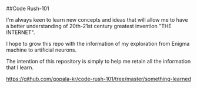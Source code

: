 ##Code Rush-101

I'm always keen to learn new concepts and ideas that will allow me to have a better understanding of 20th-21st century
greatest invention "THE INTERNET". 

I hope to grow this repo with the information of my exploration from Enigma machine to artificial neurons.

The intention of this repository is simply to help me retain all the information that I learn. 


https://github.com/gopala-kr/code-rush-101/tree/master/something-learned
